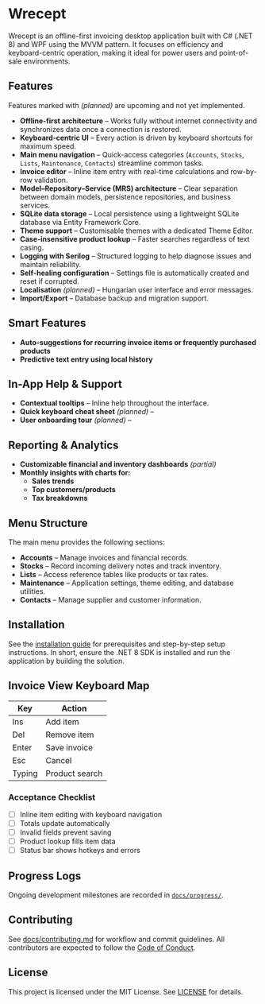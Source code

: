 # Wrecept

Wrecept is an offline-first invoicing desktop application built with C# (.NET 8) and WPF using the MVVM pattern. It focuses on efficiency and keyboard-centric operation, making it ideal for power users and point-of-sale environments.

<!-- Main window screenshot omitted due to binary file restrictions -->

## Features

Features marked with *(planned)* are upcoming and not yet implemented.

- **Offline-first architecture** – Works fully without internet connectivity and synchronizes data once a connection is restored.
- **Keyboard-centric UI** – Every action is driven by keyboard shortcuts for maximum speed.
- **Main menu navigation** – Quick-access categories (`Accounts`, `Stocks`, `Lists`, `Maintenance`, `Contacts`) streamline common tasks.
- **Invoice editor** – Inline item entry with real-time calculations and row-by-row validation.
- **Model–Repository–Service (MRS) architecture** – Clear separation between domain models, persistence repositories, and business services.
- **SQLite data storage** – Local persistence using a lightweight SQLite database via Entity Framework Core.
- **Theme support** – Customisable themes with a dedicated Theme Editor.
- **Case-insensitive product lookup** – Faster searches regardless of text casing.
- **Logging with Serilog** – Structured logging to help diagnose issues and maintain reliability.
- **Self-healing configuration** – Settings file is automatically created and reset if corrupted.
- **Localisation** *(planned)* – Hungarian user interface and error messages.
- **Import/Export** – Database backup and migration support.
## Smart Features
- **Auto-suggestions for recurring invoice items or frequently purchased products**
- **Predictive text entry using local history**
## In-App Help & Support
- **Contextual tooltips** – Inline help throughout the interface.
- **Quick keyboard cheat sheet** *(planned)* –
- **User onboarding tour** *(planned)* –
## Reporting & Analytics
- **Customizable financial and inventory dashboards** *(partial)*
- **Monthly insights with charts for:**
  - **Sales trends**
  - **Top customers/products**
  - **Tax breakdowns**

## Menu Structure

The main menu provides the following sections:

- **Accounts** – Manage invoices and financial records.
- **Stocks** – Record incoming delivery notes and track inventory.
- **Lists** – Access reference tables like products or tax rates.
- **Maintenance** – Application settings, theme editing, and database utilities.
- **Contacts** – Manage supplier and customer information.

## Installation

See the [installation guide](docs/INSTALL.md) for prerequisites and step-by-step setup instructions. In short, ensure the .NET 8 SDK is installed and run the application by building the solution.

## Invoice View Keyboard Map

| Key | Action |
|-----|--------|
| Ins | Add item |
| Del | Remove item |
| Enter | Save invoice |
| Esc | Cancel |
| Typing | Product search |

### Acceptance Checklist
- [ ] Inline item editing with keyboard navigation
- [ ] Totals update automatically
- [ ] Invalid fields prevent saving
- [ ] Product lookup fills item data
- [ ] Status bar shows hotkeys and errors

## Progress Logs

Ongoing development milestones are recorded in [`docs/progress/`](docs/progress/).

## Contributing

See [docs/contributing.md](docs/contributing.md) for workflow and commit guidelines. All contributors are expected to follow the
[Code of Conduct](docs/code-of-conduct.md).

## License

This project is licensed under the MIT License. See [LICENSE](LICENSE) for details.
